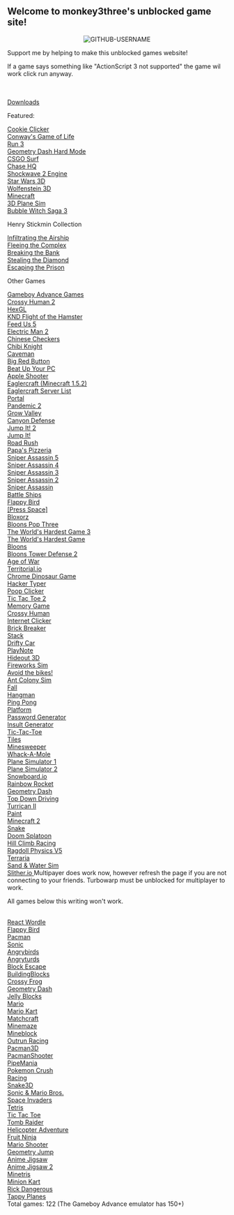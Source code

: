## Welcome to monkey3three's unblocked game site!
<p align="center"> <img src="https://komarev.com/ghpvc/?username=GITHUB-USERNAME&label=Site%20views&color=ce9927&style=flat" alt="GITHUB-USERNAME" /> </p>
<p>Support me by helping to make this unblocked games website!<p>
<p>If a game says something like "ActionScript 3 not supported" the game wil work click run anyway.<p>
<br>
<br>
<a href="/unblocked88.github.io/downloads.html">  Downloads </a>
<br>
<p>Featured:<p>
<a href="/unblocked88.github.io/games/cookieclicker-gh-pages/cookie.html">  Cookie Clicker </a>
<br>
<a href="/unblocked88.github.io/games/Life.htm">  Conway's Game of Life </a>
<br>
<a href="/unblocked88.github.io/games/run3.html">  Run 3 </a>
<br>
<a href="/unblocked88.github.io/games/geounbroken.html">  Geometry Dash Hard Mode </a>
<br>
<a href="/unblocked88.github.io/games/surf.html">  CSGO Surf </a>
<br>
<a href="/unblocked88.github.io/games/Chase HQ.html">  Chase HQ </a>
<br>
<a href="/unblocked88.github.io/games/shockwave2-overhaul-exp2f.html">  Shockwave 2 Engine </a>
<br>
<a href="/unblocked88.github.io/games/3D Star Wars 0.9.html">  Star Wars 3D </a>
<br>
<a href="/unblocked88.github.io/games/wolf-i.html">  Wolfenstein 3D </a>
<br>
<a href="/unblocked88.github.io/games/Minecraft V6.html">  Minecraft </a>
<br>
<a href="/unblocked88.github.io/games/3D Plane Game v2.html">  3D Plane Sim </a>
<br>
<a href="/unblocked88.github.io/games/Bubble Scratch v0 (1).html">  Bubble Witch Saga 3 </a>
<br>
<p>Henry Stickmin Collection<p>
<a href="/unblocked88.github.io/flash/flash pages/Infiltrating The Airship.html">  Infiltrating the Airship </a>
<br>
<a href="/unblocked88.github.io/flash/flash pages/Fleeing the Complex.html">  Fleeing the Complex </a>
<br>
<a href="/unblocked88.github.io/flash/flash pages/Breaking the Bank.html">  Breaking the Bank </a>
<br>
<a href="/unblocked88.github.io/flash/flash pages/Stealing the Diamond.html">  Stealing the Diamond </a>
<br>
<a href="/unblocked88.github.io/flash/flash pages/Escaping the Prison.html">  Escaping the Prison </a>
<br>
<p>Other Games<p>
<a href="/unblocked88.github.io/games/gamse-gh-pages/index.html">  Gameboy Advance Games </a>
<br>
<a href="/unblocked88.github.io/games/Highway-Traffic-Racer-master/Highway-Traffic-Racer-master/index.html">  Crossy Human 2 </a>
<br>
<a href="/unblocked88.github.io/games/HexGL-master/HexGL-master/index.html">  HexGL </a>
<br>
<a href="/unblocked88.github.io/flash/flash pages/KND - Flight of the Hamster.html">  KND Flight of the Hamster </a>
<br>
<a href="/unblocked88.github.io/flash/flash pages/Feed Us 5.html">  Feed Us 5 </a>
<br>
<a href="/unblocked88.github.io/flash/flash pages/Electric Man 2.html">  Electric Man 2 </a>
<br>
<a href="/unblocked88.github.io/flash/flash pages/Chinese Checkers.html">  Chinese Checkers </a>
<br>
<a href="/unblocked88.github.io/flash/flash pages/Chibi Knight.html">  Chibi Knight </a>
<br>
<a href="/unblocked88.github.io/flash/flash pages/Caveman.html">  Caveman </a>
<br>
<a href="/unblocked88.github.io/flash/flash pages/Big Red Button.html">  Big Red Button </a>
<br>
<a href="/unblocked88.github.io/flash/flash pages/Beat Up Your PC.html">  Beat Up Your PC </a>
<br>
<a href="/unblocked88.github.io/flash/flash pages/Apple Shooter.html">  Apple Shooter </a>
<br>
<a href="/unblocked88.github.io/games/eaglercraft/web/index.html">  Eaglercraft (Minecraft 1.5.2) </a>
<br>
<a href="https://github.com/monkey3three/unblocked88.github.io/wiki/Eaglercraft-Server-List">  Eaglercraft Server List </a>
<br>
<a href="/unblocked88.github.io/flash/flash pages/Portal.html">  Portal </a>
<br>
<a href="/unblocked88.github.io/flash/flash pages/Pandemic 2.html">  Pandemic 2 </a>
<br>
<a href="/unblocked88.github.io/flash/flash pages/Grow Valley.html">  Grow Valley </a>
<br>
<a href="/unblocked88.github.io/flash/flash pages/Canyon Defense.html">  Canyon Defense </a>
<br>
<a href="/unblocked88.github.io/flash/flash pages/Jump It! 2.html">  Jump It! 2 </a>
<br>
<a href="/unblocked88.github.io/flash/flash pages/Jump It!.html"> Jump It! </a>
<br>
<a href="/unblocked88.github.io/flash/flash pages/Road Rush.html">  Road Rush </a>
<br>
<a href="/unblocked88.github.io/flash/flash pages/Papa's Pizzeria.html">  Papa's Pizzeria </a>
<br>
<a href="/unblocked88.github.io/flash/flash pages/Sniper Assassin 5.html">   Sniper Assassin 5 </a>
<br>
<a href="/unblocked88.github.io/flash/flash pages/Sniper Assassin 4.html">   Sniper Assassin 4 </a>
<br>
<a href="/unblocked88.github.io/flash/flash pages/Sniper Assassin 3.html">   Sniper Assassin 3 </a>
<br>
<a href="/unblocked88.github.io/flash/flash pages/Sniper Assassin 2.html">   Sniper Assassin 2 </a>
<br>
<a href="/unblocked88.github.io/flash/flash pages/Sniper Assassin.html">  Sniper Assassin </a>
<br>
<a href="/unblocked88.github.io/flash/flash pages/Battle Ships.html">  Battle Ships </a>
<br>
<a href="/unblocked88.github.io/flash/flash pages/Flappy Bird.html">  Flappy Bird </a>
<br>
<a href="/unblocked88.github.io/games/spacepress.html">  [Press Space] </a>
<br>
<a href="/unblocked88.github.io/flash/flash pages/Bloxorz.html">  Bloxorz </a>
<br>
<a href="/unblocked88.github.io/flash/flash pages/Bloons Pop Three.html">  Bloons Pop Three </a>
<br>
<a href="/unblocked88.github.io/flash/flash pages/The World's Hardest Game 3.html">  The World's Hardest Game 3 </a>
<br>
<a href="/unblocked88.github.io/flash/flash pages/The World's Hardest Game.html">  The World's Hardest Game </a>
<br>
<a href="/unblocked88.github.io/flash/flash pages/bloons tower defense.html">  Bloons </a>
<br>
<a href="/unblocked88.github.io/flash/flash pages/bloons tower defense 2.html">  Bloons Tower Defense 2 </a>
<br>
<a href="/unblocked88.github.io/flash/flash pages/Age of War.html">  Age of War </a>
<br>
<a href="/unblocked88.github.io/games/territorial-io.html">  Territorial.io </a>
<br>
<a href="/unblocked88.github.io/games/dino/dinomaster/original/404.html">  Chrome Dinosaur Game </a>
<br>
<a href="/unblocked88.github.io/games/Hacker Typer.html">  Hacker Typer </a>
<br>
<a href="/unblocked88.github.io/flash/flash pages/Poop Clicker.html">  Poop Clicker </a>
<br>
<a href="/unblocked88.github.io/games/tttjs/ttt.html">  Tic Tac Toe 2 </a>
<br>
<a href="/unblocked88.github.io/games/Memory-Game/Memory-Game-master/Memory Game/index.html">  Memory Game </a>
<br>
<a href="/unblocked88.github.io/games/Classic-Arcade-Game-master/Classic-Arcade-Game-master/Classic Arcade Game/index.html">  Crossy Human </a>
<br>
<a href="/unblocked88.github.io/games/internetclicker.html">  Internet Clicker </a>
<br>
<a href="/unblocked88.github.io/games/brick-breaker.html">  Brick Breaker </a>
<br>
<a href="/unblocked88.github.io/games/stack.html">  Stack </a>
<br>
<a href="/unblocked88.github.io/games/drifty car.html">  Drifty Car </a>
<br>
<a href="/unblocked88.github.io/games/PlayNote v0.html">  PlayNote </a>
<br>
<a href="/unblocked88.github.io/games/Hideout 3D.html">  Hideout 3D </a>
<br>
<a href="/unblocked88.github.io/games/adjustable-fireworks.html">  Fireworks Sim
<br>
<a href="/unblocked88.github.io/games/avoid-the-bikes.html">  Avoid the bikes! </a>
<br>
<a href="/unblocked88.github.io/games/ant_colony.html">  Ant Colony Sim </a>
<br>
<a href="/unblocked88.github.io/games/fall_game.html">  Fall </a>
<br>
<a href="/unblocked88.github.io/hangman.html">  Hangman </a>
<br>
<a href="/unblocked88.github.io/games/ping-pong.html">  Ping Pong </a>
<br>
<a href="/unblocked88.github.io/games/platform.html">  Platform </a>
<br>
<a href="/unblocked88.github.io/games/randomPassword.html">  Password Generator </a>
<br>
<a href="/unblocked88.github.io/games/strange_insults.html">  Insult Generator </a>
<br>
<a href="/unblocked88.github.io/games/tic-tac-toe.html">  Tic-Tac-Toe </a>
<br>
<a href="/unblocked88.github.io/games/games/tiles.html">  Tiles </a>
<br>
<a href="/unblocked88.github.io/games/webmine.html">  Minesweeper </a>
<br>
<a href="/unblocked88.github.io/games/whack-a-mole.html">  Whack-A-Mole </a>
<br>
<a href="/unblocked88.github.io/games/3D Plane sim v1.html">  Plane Simulator 1 </a>
<br>
<a href="/unblocked88.github.io/games/3d Plane Sim.html">  Plane Simulator 2 </a>
<br>
<a href="/unblocked88.github.io/games/Snowboard Physics Test v0.html">  Snowboard.io </a>
<br>
<a href="/unblocked88.github.io/games/Rainbow Rocket v0.html">  Rainbow Rocket </a>
<br>
<a href="/unblocked88.github.io/games/Geometry Dash v1.html">  Geometry Dash </a>
<br>
<a href="/unblocked88.github.io/games/Top Down 3D City Experiment v1.html">  Top Down Driving </a>
<br>
<a href="/unblocked88.github.io/games/Turrican II.html">  Turrican II  </a>
<br>
<a href="/unblocked88.github.io/games/Paint Extended Starter Project.html">  Paint </a>
<br>
<a href="/unblocked88.github.io/games/Minecraft 3D.html">  Minecraft 2 </a>
<br>
<a href="/unblocked88.github.io/games/snake.html"> Snake </a>
<br>
<a href="/unblocked88.github.io/games/Doom Splatoon V5.html"> Doom Splatoon </a>
<br>
<a href="/unblocked88.github.io/games/Hill Climb Racing v1.html"> Hill Climb Racing </a>
<br>
<a href="/unblocked88.github.io/games/Ragdoll Physics v5.html"> Ragdoll Physics V5 </a>
<br>
<a href="/unblocked88.github.io/games/terraria.html">  Terraria </a>
<br>
<a href="/unblocked88.github.io/games/sandandwater.html">  Sand & Water Sim </a>
<br>
<a href="/unblocked88.github.io/games/slither.io v1 (1).html">  Slither.io </a> Multipayer does work now, however refresh the page if you are not connecting to your friends. Turbowarp must be unblocked for multiplayer to work.
<br>
<p>All games below this writing won't work.<p>
<br>
<a href="/unblocked88.github.io/games/wordle.html">  React Wordle </a>
<br>
<a href="/unblocked88.github.io/games/flappybird.html">  Flappy Bird </a>
<br>
<a href="/unblocked88.github.io/games/pacman2.html">  Pacman </a>
<br>
<a href="/unblocked88.github.io/games/sonic.html">  Sonic </a>
<br>
<a href="/unblocked88.github.io/games/angrybirds.html">  Angrybirds </a>
<br>
<a href="/unblocked88.github.io/games/angryturds.html">  Angryturds </a>
<br>
<a href="/unblocked88.github.io/games/blockescape.html">  Block Escape </a>
<br>
<a href="/unblocked88.github.io/games/buildingblocks.html">  BuildingBlocks </a>
<br>
<a href="/unblocked88.github.io/games/crossyfrog.html">  Crossy Frog </a>
<br>
<a href="/unblocked88.github.io/games/geodash.html">  Geometry Dash </a>
<br>
<a href="/unblocked88.github.io/games/jellyblocks.html">  Jelly Blocks </a>
<br>
<a href="/unblocked88.github.io/games/mario.html">  Mario </a>
<br>
<a href="/unblocked88.github.io/games/mariokart.html">  Mario Kart </a>
<br>
<a href="/unblocked88.github.io/games/matchcraft.html">  Matchcraft </a>
<br>
<a href="/unblocked88.github.io/games/mcmaze.html">  Minemaze </a>
<br>
<a href="/unblocked88.github.io/games/mineblock.html">  Mineblock </a>
<br>
<a href="/unblocked88.github.io/games/outrun.html">  Outrun Racing </a>
<br>
<a href="/unblocked88.github.io/games/outrun.html">  Pacman3D </a>
<br>
<a href="/unblocked88.github.io/games/pacmanfps.html">  PacmanShooter </a>
<br>
<a href="/unblocked88.github.io/games/pipemania.html">  PipeMania </a>
<br>
<a href="/unblocked88.github.io/games/pokemoncrush.html">  Pokemon Crush </a>
<br>
<a href="/unblocked88.github.io/games/racing.html">  Racing </a>
<br>
<a href="/unblocked88.github.io/games/snake3d.html">  Snake3D </a>
<br>
<a href="/unblocked88.github.io/games/sonicmario.html">  Sonic & Mario Bros. </a>
<br>
<a href="/unblocked88.github.io/games/spaceinvaders.html">  Space Invaders </a>
<br>
<a href="/unblocked88.github.io/games/tetris2.html">  Tetris </a>
<br>
<a href="/unblocked88.github.io/games/tictactoe.html">  Tic Tac Toe </a>
<br>
<a href="/unblocked88.github.io/games/tombraider.html">  Tomb Raider </a>
<br>
<a href="/unblocked88.github.io/games/heli.html">  Helicopter Adventure </a>
 <br>
<a href="/unblocked88.github.io/games/fruitninja.html">  Fruit Ninja </a>
 <br>
<a href="/unblocked88.github.io/games/mariofps.html">  Mario Shooter </a>
 <br>
<a href="/unblocked88.github.io/games/geojump.html">  Geometry Jump </a>
 <br>
<a href="/unblocked88.github.io/games/jig1.html">  Anime Jigsaw </a>
 <br>
<a href="/unblocked88.github.io/games/jig2.html">  Anime Jigsaw 2 </a>
 <br>
<a href="/unblocked88.github.io/games/mctetris.html">  Minetris </a>
 <br>
<a href="/unblocked88.github.io/games/mk.html">  Minion Kart </a>
 <br>
<a href="/unblocked88.github.io/games/rick.html">  Rick Dangerous </a>
 <br>
<a href="/unblocked88.github.io/games/tp.html">  Tappy Planes </a>
<br>
 Total games: 122 (The Gameboy Advance emulator has 150+)
        



